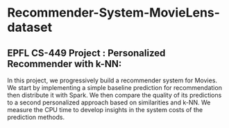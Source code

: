 # Recommender-System-MovieLens-dataset

## EPFL CS-449 Project : Personalized Recommender with k-NN:
In this project, we progressively build a recommender system for Movies. We start by implementing a simple baseline prediction for recommendation then distribute it with Spark. We then compare the quality of its predictions to a second personalized approach based on similarities and k-NN. We measure the CPU time to develop insights in the system costs of the prediction methods.
